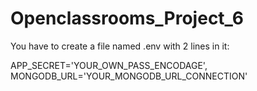 # Openclassrooms_Project_6

You have to create a file named .env with 2 lines in it:

APP_SECRET='YOUR_OWN_PASS_ENCODAGE',    
MONGODB_URL='YOUR_MONGODB_URL_CONNECTION'
